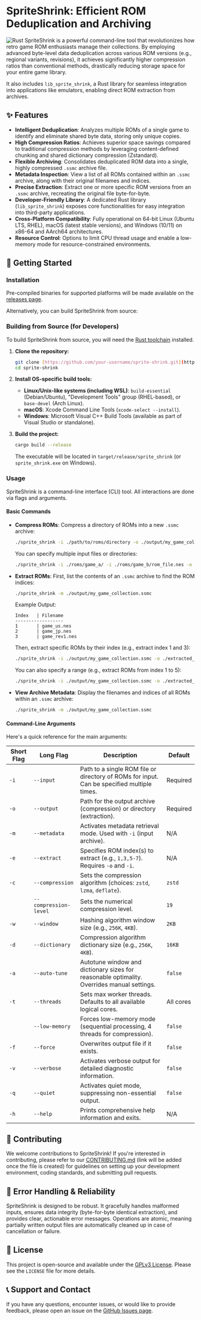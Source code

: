 # SpriteShrink: Efficient ROM Deduplication and Archiving

![Rust](https://github.com/rust-lang/rust/actions/workflows/rust.yml/badge.svg)
SpriteShrink is a powerful command-line tool that revolutionizes how retro game ROM enthusiasts manage their collections. By employing advanced byte-level data deduplication across various ROM versions (e.g., regional variants, revisions), it achieves significantly higher compression ratios than conventional methods, drastically reducing storage space for your entire game library.

It also includes `lib_sprite_shrink`, a Rust library for seamless integration into applications like emulators, enabling direct ROM extraction from archives.

## ✨ Features

* **Intelligent Deduplication**: Analyzes multiple ROMs of a single game to identify and eliminate shared byte data, storing only unique copies.
* **High Compression Ratios**: Achieves superior space savings compared to traditional compression methods by leveraging content-defined chunking and shared dictionary compression (Zstandard).
* **Flexible Archiving**: Consolidates deduplicated ROM data into a single, highly compressed `.ssmc` archive file.
* **Metadata Inspection**: View a list of all ROMs contained within an `.ssmc` archive, along with their original filenames and indices.
* **Precise Extraction**: Extract one or more specific ROM versions from an `.ssmc` archive, recreating the original file byte-for-byte.
* **Developer-Friendly Library**: A dedicated Rust library (`lib_sprite_shrink`) exposes core functionalities for easy integration into third-party applications.
* **Cross-Platform Compatibility**: Fully operational on 64-bit Linux (Ubuntu LTS, RHEL), macOS (latest stable versions), and Windows (10/11) on x86-64 and AArch64 architectures.
* **Resource Control**: Options to limit CPU thread usage and enable a low-memory mode for resource-constrained environments.

## 🚀 Getting Started

### Installation

Pre-compiled binaries for supported platforms will be made available on the [releases page](https://github.com/Zadeis/sprite_shrink/releases).

Alternatively, you can build SpriteShrink from source:

### Building from Source (for Developers)

To build SpriteShrink from source, you will need the [Rust toolchain](https://www.rust-lang.org/tools/install) installed.

1.  **Clone the repository:**

    ```bash
    git clone [https://github.com/your-username/sprite-shrink.git](https://github.com/your-username/sprite-shrink.git)
    cd sprite-shrink
    ```

2.  **Install OS-specific build tools:**

    * **Linux/Unix-like systems (including WSL)**: `build-essential` (Debian/Ubuntu), "Development Tools" group (RHEL-based), or `base-devel` (Arch Linux).
    * **macOS**: Xcode Command Line Tools (`xcode-select --install`).
    * **Windows**: Microsoft Visual C++ Build Tools (available as part of Visual Studio or standalone).

3.  **Build the project:**

    ```bash
    cargo build --release
    ```

    The executable will be located in `target/release/sprite_shrink` (or `sprite_shrink.exe` on Windows).

### Usage

SpriteShrink is a command-line interface (CLI) tool. All interactions are done via flags and arguments.

#### Basic Commands

* **Compress ROMs**:
    Compress a directory of ROMs into a new `.ssmc` archive:

    ```bash
    ./sprite_shrink -i ./path/to/roms/directory -o ./output/my_game_collection.ssmc
    ```

    You can specify multiple input files or directories:

    ```bash
    ./sprite_shrink -i ./roms/game_a/ -i ./roms/game_b/rom_file.nes -o ./output/combined_collection.ssmc
    ```

* **Extract ROMs**:
    First, list the contents of an `.ssmc` archive to find the ROM indices:

    ```bash
    ./sprite_shrink -m ./output/my_game_collection.ssmc
    ```

    Example Output:

    ```
    Index   | Filename
    ------------------
    1       | game_us.nes
    2       | game_jp.nes
    3       | game_rev1.nes
    ```

    Then, extract specific ROMs by their index (e.g., extract index 1 and 3):

    ```bash
    ./sprite_shrink -i ./output/my_game_collection.ssmc -o ./extracted_roms/ -e 1,3
    ```

    You can also specify a range (e.g., extract ROMs from index 1 to 5):

    ```bash
    ./sprite_shrink -i ./output/my_game_collection.ssmc -o ./extracted_roms/ -e 1-5
    ```

* **View Archive Metadata**:
    Display the filenames and indices of all ROMs within an `.ssmc` archive:

    ```bash
    ./sprite_shrink -m ./output/my_game_collection.ssmc
    ```

#### Command-Line Arguments

Here's a quick reference for the main arguments:

| Short Flag | Long Flag         | Description                                                                                             | Default     |
|------------|-------------------|---------------------------------------------------------------------------------------------------------|-------------|
| `-i`       | `--input`         | Path to a single ROM file or directory of ROMs for input. Can be specified multiple times.              | Required    |
| `-o`       | `--output`        | Path for the output archive (compression) or directory (extraction).                                    | Required    |
| `-m`       | `--metadata`      | Activates metadata retrieval mode. Used with `-i` (input archive).                                      | N/A         |
| `-e`       | `--extract`       | Specifies ROM index(s) to extract (e.g., `1,3,5-7`). Requires `-o` and `-i`.                            | N/A         |
| `-c`       | `--compression`   | Sets the compression algorithm (choices: `zstd`, `lzma`, `deflate`).                                    | `zstd`      |
|            | `--compression-level` | Sets the numerical compression level.                                                                   | `19`        |
| `-w`       | `--window`        | Hashing algorithm window size (e.g., `256K`, `4KB`).                                                    | `2KB`       |
| `-d`       | `--dictionary`    | Compression algorithm dictionary size (e.g., `256K`, `4KB`).                                            | `16KB`      |
| `-a`       | `--auto-tune`     | Autotune window and dictionary sizes for reasonable optimality. Overrides manual settings.                | `false`     |
| `-t`       | `--threads`       | Sets max worker threads. Defaults to all available logical cores.                                       | All cores   |
|            | `--low-memory`    | Forces low-memory mode (sequential processing, 4 threads for compression).                              | `false`     |
| `-f`       | `--force`         | Overwrites output file if it exists.                                                                    | `false`     |
| `-v`       | `--verbose`       | Activates verbose output for detailed diagnostic information.                                           | `false`     |
| `-q`       | `--quiet`         | Activates quiet mode, suppressing non-essential output.                                                 | `false`     |
| `-h`       | `--help`          | Prints comprehensive help information and exits.                                                        | N/A         |

## 🤝 Contributing

We welcome contributions to SpriteShrink! If you're interested in contributing, please refer to our [CONTRIBUTING.md](CONTRIBUTING.md) (link will be added once the file is created) for guidelines on setting up your development environment, coding standards, and submitting pull requests.

## 🐛 Error Handling & Reliability

SpriteShrink is designed to be robust. It gracefully handles malformed inputs, ensures data integrity (byte-for-byte identical extraction), and provides clear, actionable error messages. Operations are atomic, meaning partially written output files are automatically cleaned up in case of cancellation or failure.

## 📄 License

This project is open-source and available under the [GPLv3 License](https://www.gnu.org/licenses/gpl-3.0.en.html). Please see the `LICENSE` file for more details.

## 📞 Support and Contact

If you have any questions, encounter issues, or would like to provide feedback, please open an issue on the [GitHub Issues page](https://github.com/your-username/sprite-shrink/issues).
